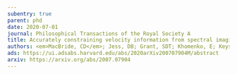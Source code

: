 ```yaml
---
subentry: true
parent: phd
date: 2020-07-01
journal: Philosophical Transactions of the Royal Society A
title: Accurately constraining velocity information from spectral imaging observations using machine learning techniques
authors: <em>MacBride, CD</em>; Jess, DB; Grant, SDT; Khomenko, E; Keys, PH; Stangalini, M
ads: https://ui.adsabs.harvard.edu/abs/2020arXiv200707904M/abstract
arxiv: https://arxiv.org/abs/2007.07904
---
```

